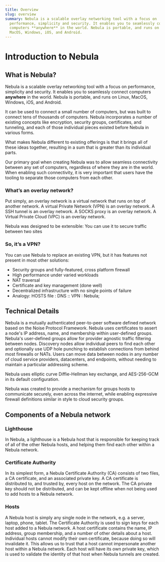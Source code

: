 ```yaml
---
title: Overview
slug: overview
summary: Nebula is a scalable overlay networking tool with a focus on
  performance, simplicity and security. It enables you to seamlessly connect
  computers **anywhere** in the world. Nebula is portable, and runs on Linux,
  MacOS, Windows, iOS, and Android.
---
```


# Introduction to Nebula

## What is Nebula?

Nebula is a scalable overlay networking tool with a focus on performance, simplicity and security. It enables you to seamlessly connect computers **anywhere** in the world. Nebula is portable, and runs on Linux, MacOS, Windows, iOS, and Android.

It can be used to connect a small number of computers, but was built to connect tens of thousands of computers. Nebula incorporates a number of existing concepts like encryption, security groups, certificates, and tunneling, and each of those individual pieces existed before Nebula in various forms.

What makes Nebula different to existing offerings is that it brings all of these ideas together, resulting in a sum that is greater than its individual parts.

Our primary goal when creating Nebula was to allow seamless connectivity between any set of computers, regardless of where they are in the world. When enabling such connectivity, it is very important that users have the tooling to separate those computers from each other.

### What’s an overlay network?

Put simply, an overlay network is a virtual network that runs on top of another network. A virtual Private Network (VPN) is an overlay network. A SSH tunnel is an overlay network. A SOCKS proxy is an overlay network. A Virtual Private Cloud (VPC) is an overlay network.

Nebula was designed to be extensible: You can use it to secure traffic between two sites

### So, it’s a VPN?

You can use Nebula to replace an existing VPN, but it has features not present in most other solutions:

- Security groups and fully-featured, cross platform firewall
- High performance under varied workloads
- NAT traversal
- Certificate and key management (done well)
- Decentralized infrastructure with no single points of failure
- Analogy: HOSTS file : DNS :: VPN : Nebula;

## Technical Details

Nebula is a mutually authenticated peer-to-peer software defined network based on the Noise Protocol Framework. Nebula uses certificates to assert a node's IP address, name, and membership within user-defined groups. Nebula's user-defined groups allow for provider agnostic traffic filtering between nodes. Discovery nodes allow individual peers to find each other and optionally use UDP hole punching to establish connections from behind most firewalls or NATs. Users can move data between nodes in any number of cloud service providers, datacenters, and endpoints, without needing to maintain a particular addressing scheme.

Nebula uses elliptic curve Diffie-Hellman key exchange, and AES-256-GCM in its default configuration.

Nebula was created to provide a mechanism for groups hosts to communicate securely, even across the internet, while enabling expressive firewall definitions similar in style to cloud security groups.

## Components of a Nebula network

### Lighthouse

In Nebula, a lighthouse is a Nebula host that is responsible for keeping track of all of the other Nebula hosts, and helping them find each other within a Nebula network.

### Certificate Authority

In its simplest form, a Nebula Certificate Authority (CA) consists of two files, a CA certificate, and an associated private key. A CA certificate is distributed to, and trusted by, every host on the network. The CA private key should not be distributed, and can be kept offline when not being used to add hosts to a Nebula network.

### Hosts

A Nebula host is simply any single node in the network, e.g. a server, laptop, phone, tablet. The Certificate Authority is used to sign keys for each host added to a Nebula network. A host certificate contains the name, IP address, group membership, and a number of other details about a host. Individual hosts cannot modify their own certificate, because doing so will invalidate it. This allows us to trust that a host cannot impersonate another host within a Nebula network. Each host will have its own private key, which is used to validate the identity of that host when Nebula tunnels are created.
